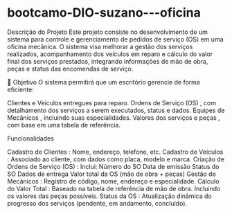 # bootcamo-DIO-suzano---oficina

Descrição do Projeto
Este projeto consiste no desenvolvimento de um sistema para controle e gerenciamento de pedidos de serviço (OS) em uma oficina mecânica. O sistema visa melhorar a gestão dos serviços realizados, acompanhamento dos veículos em reparo e cálculo do valor final dos serviços prestados, integrando informações de mão de obra, peças e status das encomendas de serviço.

🧾 Objetivo
O sistema permitirá que um escritório gerencie de forma eficiente:

Clientes e Veículos entregues para reparo.
Ordens de Serviço (OS) , com detalhamento dos serviços a serem executados, status e dados.
Equipes de Mecânicos , incluindo suas especialidades.
Valores dos serviços e peças , com base em uma tabela de referência.

Funcionalidades

Cadastro de Clientes : Nome, endereço, telefone, etc.
Cadastro de Veículos : Associado ao cliente, com dados como placa, modelo e marca.
Criação de Ordens de Serviço (OS) : Inclui:
Número do SO
Data de emissão
Status do SO
Dados de entrega
Valor total da OS (mão de obra + peças)
Gestão de Mecânicos : Registro de código, nome, endereço e especialidade.
Cálculo do Valor Total :
Baseado na tabela de referência de mão de obra.
Incluindo os valores das peças possíveis.
Status da OS : Atualização dinâmica do progresso dos serviços (pendente, em andamento, concluído).







